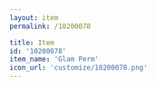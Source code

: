 ```yaml
---
layout: item
permalink: /10200078

title: Item
id: '10200078'
item_name: 'Glam Perm'
icon_url: 'customize/10200078.png'
---
```

